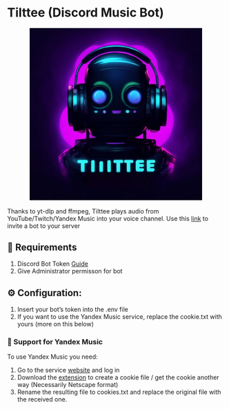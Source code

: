 # Tilttee (Discord Music Bot)
<p align="center">
 <img width="400px" src="BotIcon.jpg" alt=""/>
</p>

Thanks to yt-dlp and ffmpeg, Tilttee plays audio from YouTube/Twitch/Yandex Music into your voice channel.
Use this [link](https://discord.com/api/oauth2/authorize?client_id=1175331860205805639&permissions=8&scope=bot) to invite a bot to your server 
## 📝 Requirements
1. Discord Bot Token [Guide](https://discordjs.guide/preparations/setting-up-a-bot-application.html#creating-your-bot) 
2. Give Administrator permisson for bot
## ⚙️ Configuration:
1) Insert your bot’s token into the .env file
2) If you want to use the Yandex Music service, replace the cookie.txt with yours (more on this below)
### 🎵 Support for Yandex Music
To use Yandex Music you need:
1) Go to the service [website](https://music.yandex.ru/home) and log in
2) Download the [extension](https://chromewebstore.google.com/detail/get-cookiestxt-locally/cclelndahbckbenkjhflpdbgdldlbecc?hl=ru&utm_source=ext_sidebar) to create a cookie file / get the cookie another way (Necessarily Netscape format)
3) Rename the resulting file to cookies.txt and replace the original file with the received one.
